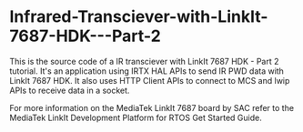 # Infrared-Transciever-with-LinkIt-7687-HDK---Part-2

This is the source code of a IR transciever with LinkIt 7687 HDK - Part 2 tutorial. It's an application using IRTX HAL APIs to send IR PWD data with LinkIt 7687 HDK. It also uses HTTP Client APIs to connect to MCS and lwip APIs to receive data in a socket.

For more information on the MediaTek LinkIt 7687 board by SAC refer to the MediaTek LinkIt Development Platform for RTOS Get Started Guide.
